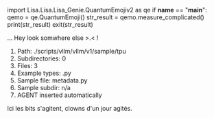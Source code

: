 
import Lisa.Lisa.Lisa_Genie.QuantumEmojiv2 as qe
if __name__ == "__main__":
  qemo = qe.QuantumEmoji()
  str_result = qemo.measure_complicated()
  print(str_result)
  exit(str_result)

... Hey look somwhere else >.< !

1. Path: ./scripts/vllm/vllm/v1/sample/tpu
2. Subdirectories: 0
3. Files: 3
4. Example types: .py
5. Sample file: metadata.py
6. Sample subdir: n/a
7. AGENT inserted automatically

Ici les bits s'agitent, clowns d'un jour agités.

